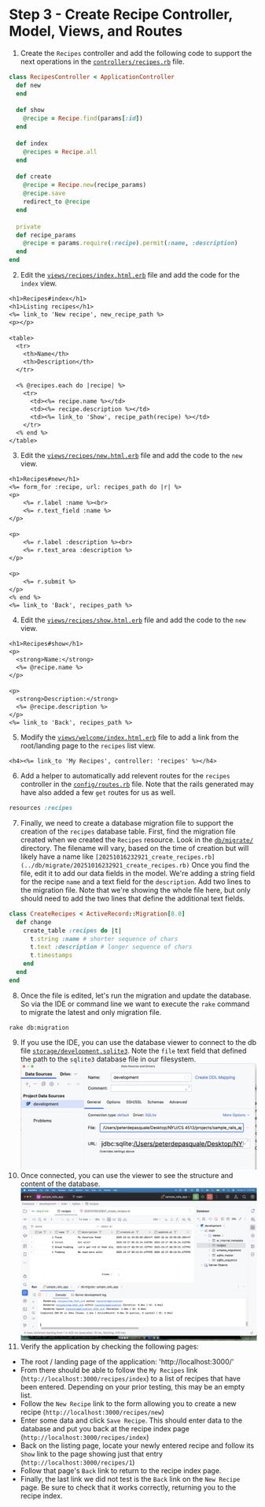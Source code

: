 # Step 3 - Create Recipe Controller, Model, Views, and Routes

1. Create the `Recipes` controller and add the following code to support the next operations in the
[`controllers/recipes.rb`](app/controllers/recipes_controller.rb) file.
```ruby
class RecipesController < ApplicationController
  def new
  end

  def show
    @recipe = Recipe.find(params[:id])
  end

  def index
    @recipes = Recipe.all
  end

  def create
    @recipe = Recipe.new(recipe_params)
    @recipe.save
    redirect_to @recipe
  end

  private
  def recipe_params
    @recipe = params.require(:recipe).permit(:name, :description)
  end
end
```
2. Edit the [`views/recipes/index.html.erb`](app/views/recipes/index.html.erb) file and add the code for the
`index` view.
```erb
<h1>Recipes#index</h1>
<h1>Listing recipes</h1>
<%= link_to 'New recipe', new_recipe_path %>
<p></p>

<table>
  <tr>
    <th>Name</th>
    <th>Description</th>
  </tr>

  <% @recipes.each do |recipe| %>
    <tr>
      <td><%= recipe.name %></td>
      <td><%= recipe.description %></td>
      <td><%= link_to 'Show', recipe_path(recipe) %></td>
    </tr>
  <% end %>
</table>
```
3. Edit the [`views/recipes/new.html.erb`](app/views/recipes/new.html.erb) file and add the code to the `new` view.
```erb
<h1>Recipes#new</h1>
<%= form_for :recipe, url: recipes_path do |r| %>
<p>
    <%= r.label :name %><br>
    <%= r.text_field :name %>
</p>

<p>
    <%= r.label :description %><br>
    <%= r.text_area :description %>
</p>

<p>
    <%= r.submit %>
</p>
<% end %>
<%= link_to 'Back', recipes_path %>
```
4. Edit the [`views/recipes/show.html.erb`](app/views/recipes/show.html.erb) file and add the code to the `new` view.
```erb
<h1>Recipes#show</h1>
<p>
  <strong>Name:</strong>
  <%= @recipe.name %>
</p>

<p>
  <strong>Description:</strong>
  <%= @recipe.description %>
</p>
<%= link_to 'Back', recipes_path %>
```
5. Modify the [`views/welcome/index.html.erb`](/views/welcome/index.html.erb) file to add a link from the root/landing page to the `recipes`
list view.
```erb
<h4><%= link_to 'My Recipes', controller: 'recipes' %></h4>
```
6. Add a helper to automatically add relevent routes for the `recipes` controller in the
[`config/routes.rb`](config/routes.rb) file. Note that the rails generated may have also added a few `get` routes 
for us as well.
```ruby
resources :recipes
```
7. Finally, we need to create a database migration file to support the creation of the `recipes` database table. First, 
find the migration file created when we created the `Recipes` resource. Look in the [`db/migrate/`](db/migrate) directory. The filename
will vary, based on the time of creation but will likely have a name like 
`[20251016232921_create_recipes.rb](../db/migrate/20251016232921_create_recipes.rb)` Once you find the file, edit
it to add our data fields in the model.  We're adding a string field for the recipe `name` and a text field for
the `description`. Add two lines to the migration file.  Note that we're showing the whole file here, but only 
should need to add the two lines that define the additional text fields.
```ruby
class CreateRecipes < ActiveRecord::Migration[8.0]
  def change
    create_table :recipes do |t|
      t.string :name # shorter sequence of chars
      t.text :description # longer sequence of chars
      t.timestamps
    end
  end
end
```
8. Once the file is edited, let's run the migration and update the database. So via the IDE or command line we 
want to execute the `rake` command to migrate the latest and only migration file.
```unix
rake db:migration 
```
9. If you use the IDE, you can use the database viewer to connect to the db file
[`storage/development.sqlite3`](storage/development.sqlite3). Note the `file` text field that defined the path to
the `sqlite3` database file in our filesystem.
![A view of the configuration window in RubyMine.](docs/images/db_viewer_config.png)
10. Once connected, you can use the viewer to see the structure and content of the database.
![A view of the database via RubyMine.](docs/images/db_viewer.png)
11. Verify the application by checking the following pages:
  * The root / landing page of the application: 'http://localhost:3000/'
  * From there should be able to follow the `My Recipes` link (`http://localhost:3000/recipes/index`) to a list of
recipes that have been entered. Depending on your prior testing, this may be an empty list.
  * Follow the `New Recipe` link to the form allowing you to create a new recipe (`http://localhost:3000/recipes/new`)
  * Enter some data and click `Save Recipe`. This should enter data to the database and put you back at the recipe
index page (`http://localhost:3000/recipes/index`)
  * Back on the listing page, locate your newly entered recipe and follow its `Show` link to the page showing just
that entry (`http://localhost:3000/recipes/1`)
  * Follow that page's `Back` link to return to the recipe index page.
  * Finally, the last link we did not test is the `Back` link on the `New Recipe` page. Be sure to check that
it works correctly, returning you to the recipe index.